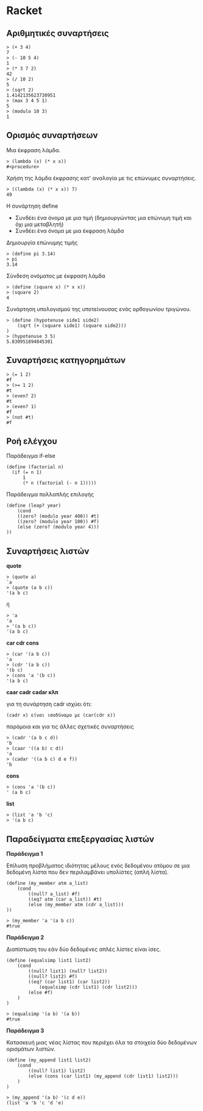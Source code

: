 # Racket

## Αριθμητικές συναρτήσεις

```
> (+ 3 4)
7
> (- 10 5 4)
1
> (* 3 7 2) 
42
> (/ 10 2)
5
> (sqrt 2)
1.4142135623730951
> (max 3 4 5 1)
5
> (modulo 10 3)
1
```

## Ορισμός συναρτήσεων

Μια έκφραση λάμδα.

```
> (lambda (x) (* x x))
#<procedure>
```

Χρήση της λάμδα έκφρασης κατ' αναλογία με τις επώνυμες συναρτήσεις.

```
> ((lambda (x) (* x x)) 7)
49
```

Η συνάρτηση define 
* Συνδέει ένα όνομα με μια τιμή (δημιουργώντας μια επώνυμη τιμή και όχι μια μεταβλητή)
* Συνδέει ένα όνομα με μια έκφραση λάμδα

Δημιουργία επώνυμης τιμής

```
> (define pi 3.14)
> pi
3.14
```

Σύνδεση ονόματος με έκφραση λάμδα

```
> (define (square x) (* x x))
> (square 2)
4
```

Συνάρτηση υπολογισμού της υποτείνουσας ενός ορθογωνίου τριγώνου.

```
> (define (hypotenuse side1 side2)
    (sqrt (+ (square side1) (square side2)))
)
> (hypotenuse 3 5)
5.830951894845301
```

## Συναρτήσεις κατηγορημάτων

```
> (= 1 2)
#f
> (>= 1 2)
#t
> (even? 2)
#t
> (even? 1)
#f
> (not #t)
#f
```

## Ροή ελέγχου

Παράδειγμα if-else

```
(define (factorial n)
  (if (= n 1)
      1
      (* n (factorial (- n 1)))))
```

Παράδειγμα πολλαπλής επιλογής

```
(define (leap? year)
    (cond
    ((zero? (modulo year 400)) #t)
    ((zero? (modulo year 100)) #f)
    (else (zero? (modulo year 4)))
))
```

## Συναρτήσεις λιστών

**quote**

```
> (quote a)
`a
> (quote (a b c))
'(a b c)
```

ή

```
> 'a
'a
> '(a b c))
'(a b c)
```

**car cdr cons**

```
> (car '(a b c))
'a
> (cdr '(a b c))
'(b c)
> (cons 'a '(b c))
'(a b c)
```

**caar cadr cadar κλπ**

για τη συνάρτηση cadr ισχύει ότι:

```
(cadr x) είναι ισοδύναμο με (car(cdr x))
```

παρόμοια και για τις άλλες σχετικές συναρτήσεις

```
> (cadr '(a b c d))
'b
> (caar '((a b) c d))
'a
> (cadar '((a b c) d e f))
'b
```

**cons**

```
> (cons 'a '(b c))
' (a b c)
```

**list**

```
> (list 'a 'b 'c)
> '(a b c)
```

## Παραδείγματα επεξεργασίας λιστών

**Παράδειγμα 1**

Επίλυση προβλήματος ιδιότητας μέλους ενός δεδομένου ατόμου σε μια δεδομένη λίστα που δεν περιλαμβάνει υπολίστες (απλή λίστα).

```
(define (my_member atm a_list)
    (cond
        ((null? a_list) #f)
        ((eq? atm (car a_list)) #t)
        (else (my_member atm (cdr a_list)))
))
```

```
> (my_member 'a '(a b c))
#true
```

**Παράδειγμα 2**

Διαπίστωση του εάν δύο δεδομένες απλές λίστες είναι ίσες.

```
(define (equalsimp list1 list2)
    (cond
        ((null? list1) (null? list2))
        ((null? list2) #f)
        ((eq? (car list1) (car list2))
            (equalsimp (cdr list1) (cdr list2)))
        (else #f)
    )
)
```

```
> (equalsimp '(a b) '(a b))
#true
```

**Παράδειγμα 3**

Κατασκευή μιας νέας λίστας που περιέχει όλα τα στοιχεία δύο δεδομένων ορισμάτων λιστών.

```
(define (my_append list1 list2)
    (cond 
        ((null? list1) list2)
        (else (cons (car list1) (my_append (cdr list1) list2)))
    )
)
```

```
> (my_append '(a b) '(c d e))
(list 'a 'b 'c 'd 'e)
```